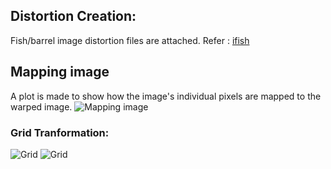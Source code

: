 ## Distortion Creation:
Fish/barrel image distortion files are attached. Refer : [ifish]( https://github.com/Gil-Mor/iFish )

## Mapping image
A plot is made to show how the image's individual pixels are mapped to the warped image.
![Mapping image](https://github.com/spider-tronix/vein-visualizer-2.0/blob/master/distortion/fish_IMG_8295.JPG.png)

### Grid Tranformation:
![Grid](https://github.com/spider-tronix/vein-visualizer-2.0/blob/master/distortion/grid.jpg)
![Grid](https://github.com/spider-tronix/vein-visualizer-2.0/blob/master/distortion/fish_image0.png)
